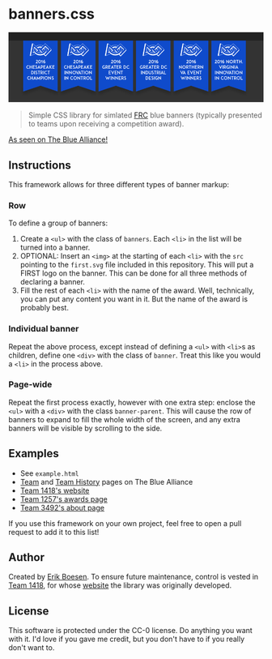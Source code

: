 # banners.css
![Screenshot](screenshot.png)
> Simple CSS library for simlated [FRC](http://firstinspires.org/robotics/frc) blue banners (typically presented to teams upon receiving a competition award).

[As seen on The Blue Alliance!](thebluealliance.com/team/254/history)

## Instructions
This framework allows for three different types of banner markup:

### Row
To define a group of banners:  
1. Create a `<ul>` with the class of `banners`. Each `<li>` in the list will be turned into a banner.  
2. OPTIONAL: Insert an `<img>` at the starting of each `<li>` with the `src` pointing to the `first.svg` file  included in this repository. This will put a FIRST logo on the banner. This can be done for all three methods of declaring a banner.  
3. Fill the rest of each `<li>` with the name of the award. Well, technically, you can put any content you want in it. But the name of the award is probably best.

### Individual banner
Repeat the above process, except instead of defining a `<ul>` with `<li>`s as children, define one `<div>` with the class of `banner`. Treat this like you would a `<li>` in the process above.

### Page-wide
Repeat the first process exactly, however with one extra step: enclose the `<ul>` with a `<div>` with the class `banner-parent`. This will cause the row of banners to expand to fill the whole width of the screen, and any extra banners will be visible by scrolling to the side.

## Examples
* See `example.html`
* [Team](http://www.thebluealliance.com/team/1418/2016) and [Team History](http://www.thebluealliance.com/team/254/history) pages on The Blue Alliance
* [Team 1418's website](http://1418.team)
* [Team 1257's awards page](http://team1257.org/#awards)
* [Team 3492's about page](http://parts3492.org/about/)

If you use this framework on your own project, feel free to open a pull request to add it to this list!

## Author
Created by [Erik Boesen](https://github.com/ErikBoesen). To ensure future maintenance, control is vested in [Team 1418](https://github.com/frc1418), for whose [website](http://1418.team) the library was originally developed.

## License
This software is protected under the CC-0 license. Do anything you want with it. I'd love if you gave me credit, but you don't have to if you really don't want to.
